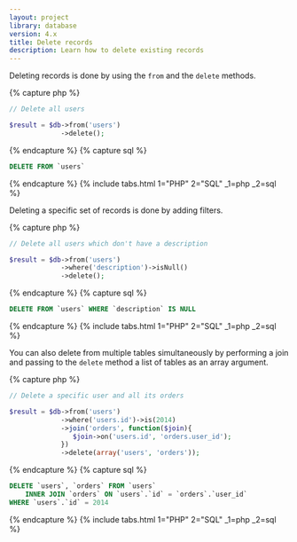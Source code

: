 ```yaml
---
layout: project
library: database
version: 4.x
title: Delete records
description: Learn how to delete existing records
---
```


Deleting records is done by using the `from` and the `delete` methods.

{% capture php %}
```php
// Delete all users

$result = $db->from('users')
             ->delete();
```
{% endcapture %}
{% capture sql %}
```sql
DELETE FROM `users`
```
{% endcapture %}
{% include tabs.html 1="PHP" 2="SQL" _1=php _2=sql %}

Deleting a specific set of records is done by adding filters.

{% capture php %}
```php
// Delete all users which don't have a description

$result = $db->from('users')
             ->where('description')->isNull()
             ->delete();
```
{% endcapture %}
{% capture sql %}
```sql
DELETE FROM `users` WHERE `description` IS NULL
```
{% endcapture %}
{% include tabs.html 1="PHP" 2="SQL" _1=php _2=sql %}

You can also delete from multiple tables simultaneously by performing a join 
and passing to the `delete` method a list of tables as an array argument.

{% capture php %}
```php
// Delete a specific user and all its orders

$result = $db->from('users')
             ->where('users.id')->is(2014)
             ->join('orders', function($join){
                $join->on('users.id', 'orders.user_id');
             })
             ->delete(array('users', 'orders'));
```
{% endcapture %}
{% capture sql %}
```sql
DELETE `users`, `orders` FROM `users`
    INNER JOIN `orders` ON `users`.`id` = `orders`.`user_id`
WHERE `users`.`id` = 2014
```
{% endcapture %}
{% include tabs.html 1="PHP" 2="SQL" _1=php _2=sql %}
